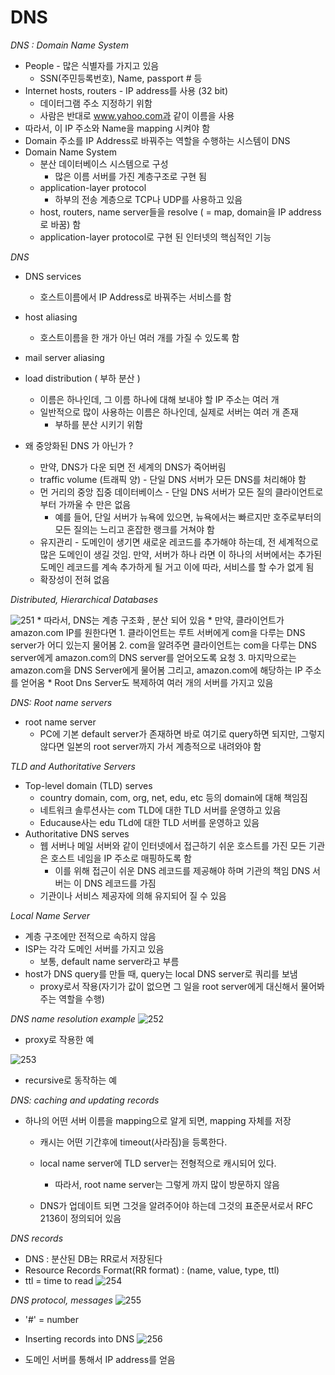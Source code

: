 ﻿# DNS

*DNS : Domain Name System*

* People - 많은 식별자를 가지고 있음 
	* SSN(주민등록번호), Name, passport # 등
* Internet hosts, routers - IP address를 사용 (32 bit) 
	* 데이터그램 주소 지정하기 위함
	* 사람은 반대로 www.yahoo.com과 같이 이름을 사용 
* 따라서, 이 IP 주소와 Name을 mapping 시켜야 함
* Domain 주소를 IP Address로 바꿔주는 역할을 수행하는 시스템이 DNS 
* Domain Name System
	* 분산 데이터베이스 시스템으로 구성 
		* 많은 이름 서버를 가진 계층구조로 구현 됨 
	* application-layer protocol
		* 하부의 전송 계층으로 TCP나 UDP를 사용하고 있음 
	* host, routers, name server들을 resolve ( = map, domain을 IP address로 바꿈) 함
	* application-layer protocol로 구현 된 인터넷의 핵심적인 기능 

*DNS*

* DNS services
	* 호스트이름에서 IP Address로 바꿔주는 서비스를 함
* host aliasing
	* 호스트이름을 한 개가 아닌 여러 개를 가질 수 있도록 함
* mail server aliasing
* load distribution ( 부하 분산 ) 
	* 이름은 하나인데, 그 이름 하나에 대해 보내야 할 IP 주소는 여러 개
	* 일반적으로 많이 사용하는 이름은 하나인데, 실제로 서버는 여러 개 존재
		* 부하를 분산 시키기 위함

* 왜 중앙화된 DNS 가 아닌가 ?
	* 만약, DNS가 다운 되면 전 세계의 DNS가 죽어버림
	* traffic volume (트래픽 양) - 단일 DNS 서버가 모든 DNS를 처리해야 함
	* 먼 거리의 중앙 집중 데이터베이스 - 단일 DNS 서버가 모든 질의 클라이언트로부터 가까울 수 만은 없음
		* 예를 들어, 단일 서버가 뉴욕에 있으면, 뉴욕에서는 빠르지만 호주로부터의 모든 질의는 느리고 혼잡한 랭크를 거쳐야 함 
	* 유지관리 - 도메인이 생기면 새로운 레코드를 추가해야 하는데, 전 세계적으로 많은 도메인이 생길 것임. 만약, 서버가 하나 라면 이 하나의 서버에서는 추가된 도메인 레코드를 계속 추가하게 될 거고 이에 따라, 서비스를 할 수가 없게 됨 
	* 확장성이 전혀 없음

*Distributed, Hierarchical Databases*

![251](Images/251.PNG)
	* 따라서, DNS는 계층 구조화 , 분산 되어 있음 
	* 만약, 클라이언트가 amazon.com IP를 원한다면
		1. 클라이언트는 루트 서버에게 com을 다루는 DNS server가 어디 있는지 물어봄
		2. com을 알려주면 클라이언트는 com을 다루는 DNS server에게 amazon.com의 DNS server를 얻어오도록 요청
		3. 마지막으로는 amazon.com을 DNS Server에게 물어봄 그리고, amazon.com에 해당하는 IP 주소를 얻어옴
	* Root Dns Server도 복제하여 여러 개의 서버를 가지고 있음 

*DNS: Root name servers*

* root name server
	* PC에 기본 default server가 존재하면 바로 여기로 query하면 되지만, 그렇지 않다면 일본의 root server까지 가서 계층적으로 내려와야 함

*TLD and Authoritative Servers*

* Top-level domain (TLD) serves 
	* country domain, com, org, net, edu, etc 등의 domain에 대해 책임짐
	* 네트워크 솔루션사는 com TLD에 대한 TLD 서버를 운영하고 있음 
	* Educause사는 edu TLd에 대한 TLD 서버를 운영하고 있음 
* Authoritative DNS serves 
	* 웹 서버나 메일 서버와 같이 인터넷에서 접근하기 쉬운 호스트를 가진 모든 기관은 호스트 네임을 IP 주소로 매핑하도록 함
		* 이를 위해 접근이 쉬운 DNS 레코드를 제공해야 하며 기관의 책임 DNS 서버는 이 DNS 레코드를 가짐
	* 기관이나 서비스 제공자에 의해 유지되어 질 수 있음

*Local Name Server*
* 계층 구조에만 전적으로 속하지 않음
* ISP는 각각 도메인 서버를 가지고 있음
	* 보통, default name server라고 부름 
* host가 DNS query를 만들 때, query는 local DNS server로 쿼리를 보냄
	* proxy로서 작용(자기가 값이 없으면 그 일을 root server에게 대신해서 물어봐주는 역할을 수행)
		 
*DNS name resolution example*
![252](Images/252.PNG)
* proxy로 작용한 예 

![253](Images/253.PNG)
* recursive로 동작하는 예 

*DNS: caching and updating records*
* 하나의 어떤 서버 이름을 mapping으로 알게 되면, mapping 자체를 저장
	* 캐시는 어떤 기간후에 timeout(사라짐)을 등록한다.
	* local name server에 TLD server는 전형적으로 캐시되어 있다. 
		* 따라서, root name server는 그렇게 까지 많이 방문하지 않음

	* DNS가 업데이트 되면 그것을 알려주어야 하는데 그것의 표준문서로서 RFC 2136이 정의되어 있음 

*DNS records*
* DNS : 분산된 DB는 RR로서 저장된다
* Resource Records Format(RR format) : (name, value, type, ttl) 
* ttl = time to read 
![254](Images/254.PNG)

*DNS protocol, messages*
![255](Images/255.PNG)
* '#' = number

* Inserting records into DNS
![256](Images/256.PNG)
* 도메인 서버를 통해서 IP address를 얻음 





































